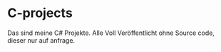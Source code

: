 # C-projects
Das sind meine C# Projekte. Alle Voll Veröffentlicht ohne Source code, dieser nur auf anfrage.
